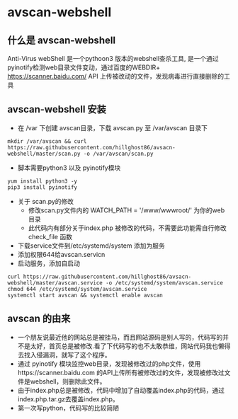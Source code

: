 # avscan-webshell
## 什么是 avscan-webshell
Anti-Virus webShell 是一个pythoon3 版本的webshell查杀工具, 是一个通过pyinotify检测web目录文件变动，通过百度的WEBDIR+ https://scanner.baidu.com/ API 上传被改动的文件，发现病毒进行直接删除的工具

## avscan-webshell 安装
+ 在 /var 下创建 avscan目录，下载 avscan.py 至 /var/avscan 目录下

```shell
mkdir /var/avscan && curl https://raw.githubusercontent.com/hillghost86/avsacn-webshell/master/scan.py -o /var/avscan/scan.py
```


+ 脚本需要python3 以及 pyinotify模块

```shell
yum install python3 -y 
pip3 install pyinotify
```

+ 关于 scan.py的修改  
    + 修改scan.py文件内的 WATCH_PATH = '/www/wwwroot/' 为你的web目录
    + 此代码内有部分关于index.php 被修改的代码，不需要此功能需自行修改 check_file 函数
+ 下载service文件到/etc/systemd/system 添加为服务
+ 添加权限644给avscan.servicn
+ 启动服务，添加自启动

```shell
curl https://raw.githubusercontent.com/hillghost86/avsacn-webshell/master/avscan.service -o /etc/systemd/system/avscan.service
chmod 644 /etc/systemd/system/avscan.service
systemctl start avscan && systemctl enable avscan
```

## avscan 的由来
+ 一个朋友说最近他的网站总是被挂马，而且网站源码是别人写的，代码写的并不是太好，首页总是被修改.看了下代码写的也不太敢恭维，网站代码我也懒得去找入侵漏洞，就写了这个程序。
+ 通过 pyinotify 模块监控web目录，发现被修改过的php文件，使用https://scanner.baidu.com 的API上传所有被修改过的文件，发现被修改过文件是webshell，则删除此文件。
+ 由于index.php总是被修改，代码中增加了自动覆盖index.php的代码，通过index.php.tar.gz去覆盖index.php。
+ 第一次写python，代码写的比较简陋

